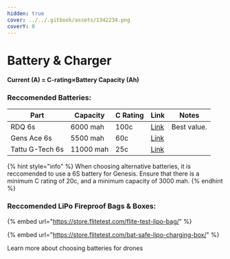 ```yaml
---
hidden: true
cover: ../../.gitbook/assets/1342234.png
coverY: 0
---
```


# Battery & Charger





#### Current (A) = C-rating×Battery Capacity (Ah)



### Reccomended Batteries:

| Part            | Capacity  | C Rating | Link                                                                                                                                 | Notes       |
| --------------- | --------- | -------- | ------------------------------------------------------------------------------------------------------------------------------------ | ----------- |
| RDQ 6s          | 6000 mah  | 100c     | [Link](https://www.racedayquads.com/collections/6s-batteries/products/rdq-series-22-2v-6s-6000mah-100c-lipo-battery-xt90-anti-spark) | Best value. |
| Gens Ace 6s     | 5500 mah  | 60c      | [Link](https://genstattu.com/GA-B-60C-5500-6S1P-XT90S)                                                                               |             |
| Tattu G-Tech 6s | 11000 mah | 25c      | [Link](https://genstattu.com/tattu-22-8-25c-6s-11000-mah-high-voltage-lipo-battery-with-xt90-s-plug-for-uav.html)                    |             |

{% hint style="info" %}
When choosing alternative batteries, it is reccomended to use a 6S battery for Genesis. Ensure that there is a minimum C rating of 20c, and a minimum capacity of 3000 mah.&#x20;
{% endhint %}







### Reccomended LiPo Fireproof Bags & Boxes:

{% embed url="https://store.flitetest.com/flite-test-lipo-bag/" %}

{% embed url="https://store.flitetest.com/bat-safe-lipo-charging-box/" %}





Learn more about choosing batteries for drones
